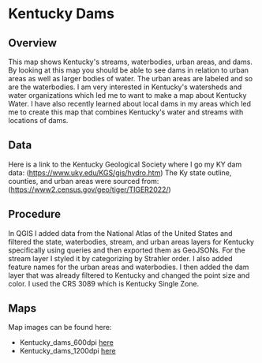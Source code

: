 # Kentucky Dams 
## Overview
 This map shows Kentucky's streams, waterbodies, urban areas, and dams. By looking at this map you should be able to see dams in relation to urban areas as well as larger bodies of water. The urban areas are labeled and so are the waterbodies. I am very interested in Kentucky's watersheds and water organizations which led me to want to make a map about Kentucky Water. I have also recently learned about local dams in my areas which led me to create this map that combines Kentucky's water and streams with locations of dams. 
 ## Data
 Here is a link to the Kentucky Geological Society where I go my KY dam data: (https://www.uky.edu/KGS/gis/hydro.htm)
 The Ky state outline, counties, and urban areas were sourced from: (https://www2.census.gov/geo/tiger/TIGER2022/)
 ## Procedure
 In QGIS I added data from the National Atlas of the United States and filtered the state, waterbodies, stream, and urban areas layers for Kentucky specifically using queries and then exported them as GeoJSONs. For the stream layer I styled it by categorizing by Strahler order. I also added feature names for the urban areas and waterbodies. I then added the dam layer that was already filtered to Kentucky and changed the point size and color. I used the CRS 3089 which is Kentucky Single Zone. 
 ## Maps 
Map images can be found here:
* Kentucky_dams_600dpi [here](/Kentucky_dams_600dpi.png)
* Kentucky_dams_1200dpi [here](/Kentucky_dams_1200dpi.png)
